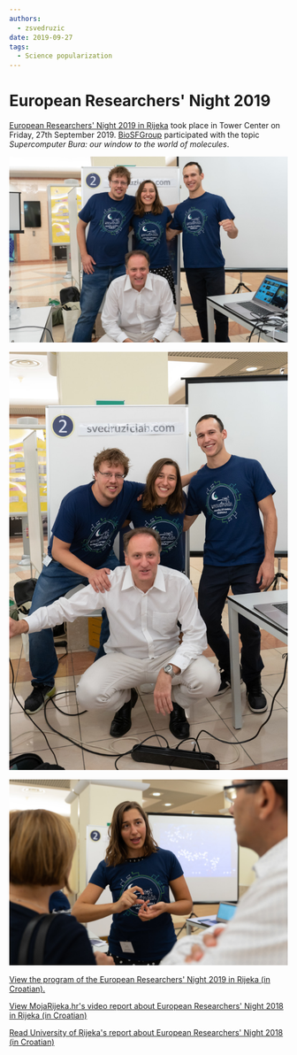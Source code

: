 ```yaml
---
authors:
  - zsvedruzic
date: 2019-09-27
tags:
  - Science popularization
---
```


# European Researchers' Night 2019

[European Researchers' Night 2019 in Rijeka](https://uniri.hr/vijesti/europska-noc-istrazivaca-u-rijeci-27-rujna-2019/) took place in Tower Center on Friday, 27th September 2019. [BioSFGroup](../../group.md) participated with the topic *Supercomputer Bura: our window to the world of molecules*.

<!-- more -->

![The group 1](../../images/noc-istrazivaca-2019-biosflab-1.jpg)

![The group 2](../../images/noc-istrazivaca-2019-biosflab-2.jpg)

![Ivona Vidović](../../images/noc-istrazivaca-2019-ivona.jpg)

[View the program of the European Researchers' Night 2019 in Rijeka (in Croatian).](../../files/noc-istrazivaca-2019-rijeka-program.pdf)

[View MojaRijeka.hr's video report about European Researchers' Night 2018 in Rijeka (in Croatian)](https://youtu.be/GfEbI4Nr8Gg)

[Read University of Rijeka's report about European Researchers' Night 2018 (in Croatian)](https://uniri.hr/vijesti/europska-noc-istrazivaca-u-rijeci-27-rujna-2019/)
